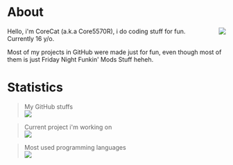 # About
<img style="float: right;" src="https://cdn.discordapp.com/attachments/1172878696844111892/1191346834837344396/20240101_184645.png">

Hello, i'm CoreCat (a.k.a Core5570R), i do coding stuff for fun.\
Currently 16 y/o.

Most of my projects in GitHub were made just for fun, even though most of\
them is just Friday Night Funkin' Mods Stuff heheh.

# Statistics
> My GitHub stuffs\
![](https://github-readme-stats.vercel.app/api?username=Core5570RYT&show_icons=true&theme=radical)

> Current project i'm working on\
![](https://github-readme-stats.vercel.app/api/pin/?username=Core5570RYT&&repo=FNF-CDEV-Engine&cache_seconds=120000&theme=radical)

> Most used programming languages\
![](https://github-readme-stats.vercel.app/api/top-langs/?username=Core5570RYT&layout=compact&show_icons=true&theme=radical)
